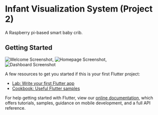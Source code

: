 # Infant Visualization System (Project 2)

A Raspberry pi-based smart baby crib.

## Getting Started

![Welcome Screenshot](https://user-images.githubusercontent.com/97244341/152190167-36db4498-d9c5-4da6-92ff-1a616b661a5d.jpg), ![Homepage Screenshot](https://user-images.githubusercontent.com/97244341/152190454-5a76f8e8-d624-4392-ad26-76a6a9ccbf73.jpg), ![Dashboard Screenshot](https://user-images.githubusercontent.com/97244341/152190503-55ac6e03-f942-45be-8c87-eda962c4ccd2.jpg)





A few resources to get you started if this is your first Flutter project:

- [Lab: Write your first Flutter app](https://flutter.dev/docs/get-started/codelab)
- [Cookbook: Useful Flutter samples](https://flutter.dev/docs/cookbook)

For help getting started with Flutter, view our
[online documentation](https://flutter.dev/docs), which offers tutorials,
samples, guidance on mobile development, and a full API reference.
